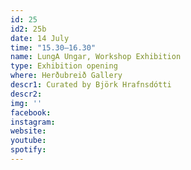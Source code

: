 ```yaml
---
id: 25
id2: 25b
date: 14 July
time: "15.30–16.30"
name: LungA Ungar, Workshop Exhibition
type: Exhibition opening
where: Herðubreið Gallery
descr1: Curated by Björk Hrafnsdótti
descr2: 
img: ''
facebook: 
instagram:  
website:
youtube: 
spotify:
---
```

